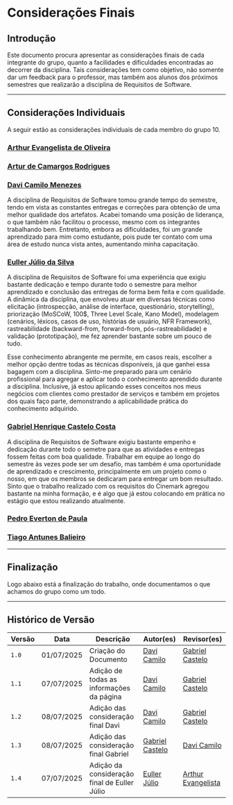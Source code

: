 # Considerações Finais

## Introdução

Este documento procura apresentar as considerações finais de cada integrante do grupo, quanto a facilidades e dificuldades encontradas ao decorrer da disciplina. Tais considerações tem como objetivo, não somente dar um feedback para o professor, mas também aos alunos dos próximos semestres que realizarão a disciplina de Requisitos de Software.

***

## Considerações Individuais

A seguir estão as considerações individuais de cada membro do grupo 10.

### [Arthur Evangelista de Oliveira](https://github.com/arthurevg)

### [Artur de Camargos Rodrigues](https://github.com/ArturDCR)

### [Davi Camilo Menezes](https://github.com/Davicamilo23)

A disciplina de Requisitos de Software tomou grande tempo do semestre, tendo em vista as constantes entregas e correções para obtenção de uma melhor qualidade dos artefatos. Acabei tomando uma posição de liderança, o que também não facilitou o processo, mesmo com os integrantes trabalhando bem. Entretanto, embora as dificuldades, foi um grande aprendizado para mim como estudante, pois pude ter contato com uma área de estudo nunca vista antes, aumentando minha capacitação.

### [Euller Júlio da Silva](https://github.com/Potatoyz908)

A disciplina de Requisitos de Software foi uma experiência que exigiu bastante dedicação e tempo durante todo o semestre para melhor aprendizado e conclusão das entregas de forma bem feita e com qualidade. A dinâmica da disciplina, que envolveu atuar em diversas técnicas como elicitação (introspecção, análise de interface, questionário, storytelling), priorização (MoSCoW, 100$, Three Level Scale, Kano Model), modelagem (cenários, léxicos, casos de uso, histórias de usuário, NFR Framework), rastreabilidade (backward-from, forward-from, pós-rastreabilidade) e validação (prototipação), me fez aprender bastante sobre um pouco de tudo. 

Esse conhecimento abrangente me permite, em casos reais, escolher a melhor opção dentre todas as técnicas disponíveis, já que ganhei essa bagagem com a disciplina. Sinto-me preparado para um cenário profissional para agregar e aplicar todo o conhecimento aprendido durante a disciplina. Inclusive, já estou aplicando esses conceitos nos meus negócios com clientes como prestador de serviços e também em projetos dos quais faço parte, demonstrando a aplicabilidade prática do conhecimento adquirido.

### [Gabriel Henrique Castelo Costa](https://github.com/GabrielCastelo-31)

A disciplina de Requisitos de Software exigiu bastante empenho e dedicação durante todo o semetre para que as atividades e entregas fossem feitas com boa qualidade. Trabalhar em equipe ao longo do semestre às vezes pode ser um desafio, mas também é uma oportunidade de aprendizado e crescimento, principalmente em um projeto como o nosso, em que os membros se dedicaram para entregar um bom resultado. Sinto que o trabalho realizado com os requisitos do Cinemark agregou bastante na minha formação, e é algo que já estou colocando em prática no estágio que estou realizando atualmente.

### [Pedro Everton de Paula](https://github.com/pedroeverton217)

### [Tiago Antunes Balieiro](https://github.com/tiagobalieiro)

***

## Finalização

Logo abaixo está a finalização do trabalho, onde documentamos o que achamos do grupo como um todo.

***

## Histórico de Versão

| Versão | Data          | Descrição                          | Autor(es)     |  Revisor(es)  |
| ------ | ------------- | ---------------------------------- | ------------- | ------------- |
| `1.0`  |  01/07/2025 |  Criação do Documento | [Davi Camilo](https://github.com/Davicamilo23)  | [Gabriel Castelo](https://github.com/GabrielCastelo-31) |
| `1.1`  |  07/07/2025 |  Adição de todas as informações da página | [Davi Camilo](https://github.com/Davicamilo23)  | [Gabriel Castelo](https://github.com/GabrielCastelo-31) |
| `1.2`  |  08/07/2025 |  Adição das consideração final Davi | [Davi Camilo](https://github.com/Davicamilo23)  | [Gabriel Castelo](https://github.com/GabrielCastelo-31) |
| `1.3`  |  08/07/2025 |  Adição das consideração final Gabriel | [Gabriel Castelo](https://github.com/GabrielCastelo-31) | [Davi Camilo](https://github.com/Davicamilo23) |
| `1.4`  |  07/07/2025 |  Adição da consideração final de Euller Júlio | [Euller Júlio](https://github.com/Potatoyz908) | [Arthur Evangelista](https://github.com/arthurevg) |
